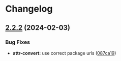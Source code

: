 # Changelog

## [2.2.2](https://github.com/TomKopp/utils/compare/utils-attr-convert-v2.2.1...utils-attr-convert-v2.2.2) (2024-02-03)


### Bug Fixes

* **attr-convert:** use correct package urls ([087ca19](https://github.com/TomKopp/utils/commit/087ca1942e7d79705ba2408755d993d95a2336e0))
